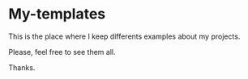 # My-templates

This is the place where I keep differents examples about my projects.

Please, feel free to see them all.

Thanks.
